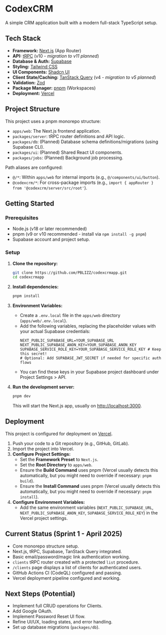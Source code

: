 # CodexCRM

A simple CRM application built with a modern full-stack TypeScript setup.

## Tech Stack

- **Framework:** [Next.js](https://nextjs.org/) (App Router)
- **API:** [tRPC](https://trpc.io/) (v10 - *migration to v11 planned*)
- **Database & Auth:** [Supabase](https://supabase.io/)
- **Styling:** [Tailwind CSS](https://tailwindcss.com/)
- **UI Components:** [Shadcn UI](https://ui.shadcn.com/)
- **Client State/Caching:** [TanStack Query](https://tanstack.com/query/latest) (v4 - *migration to v5 planned*)
- **Validation:** [Zod](https://zod.dev/)
- **Package Manager:** [pnpm](https://pnpm.io/) (Workspaces)
- **Deployment:** [Vercel](https://vercel.com/)

## Project Structure

This project uses a pnpm monorepo structure:

- `apps/web`: The Next.js frontend application.
- `packages/server`: tRPC router definitions and API logic.
- `packages/db`: (Planned) Database schema definitions/migrations (using Supabase CLI).
- `packages/ui`: (Planned) Shared React UI components.
- `packages/jobs`: (Planned) Background job processing.

Path aliases are configured:
- `@/*`: Within `apps/web` for internal imports (e.g., `@/components/ui/button`).
- `@codexcrm/*`: For cross-package imports (e.g., `import { appRouter } from '@codexcrm/server/src/root'`).

## Getting Started

### Prerequisites

- Node.js (v18 or later recommended)
- pnpm (v9 or v10 recommended - install via `npm install -g pnpm`)
- Supabase account and project setup.

### Setup

1.  **Clone the repository:**
    ```bash
    git clone https://github.com/PBLIZZ/codexcrmapp.git
    cd codexcrmapp
    ```

2.  **Install dependencies:**
    ```bash
    pnpm install
    ```

3.  **Environment Variables:**
    - Create a `.env.local` file in the `apps/web` directory (`apps/web/.env.local`).
    - Add the following variables, replacing the placeholder values with your actual Supabase credentials:
      ```dotenv
      NEXT_PUBLIC_SUPABASE_URL=YOUR_SUPABASE_URL
      NEXT_PUBLIC_SUPABASE_ANON_KEY=YOUR_SUPABASE_ANON_KEY
      SUPABASE_SERVICE_ROLE_KEY=YOUR_SUPABASE_SERVICE_ROLE_KEY # Keep this secret!
      # Optional: Add SUPABASE_JWT_SECRET if needed for specific auth flows
      ```
    - You can find these keys in your Supabase project dashboard under Project Settings > API.

4.  **Run the development server:**
    ```bash
    pnpm dev
    ```
    This will start the Next.js app, usually on [http://localhost:3000](http://localhost:3000).

## Deployment

This project is configured for deployment on [Vercel](https://vercel.com/).

1.  Push your code to a Git repository (e.g., GitHub, GitLab).
2.  Import the project into Vercel.
3.  **Configure Project Settings:**
    - Set the **Framework Preset** to `Next.js`.
    - Set the **Root Directory** to `apps/web`.
    - Ensure the **Build Command** uses pnpm (Vercel usually detects this automatically, but you might need to override if necessary: `pnpm build`).
    - Ensure the **Install Command** uses pnpm (Vercel usually detects this automatically, but you might need to override if necessary: `pnpm install`).
4.  **Configure Environment Variables:**
    - Add the same environment variables (`NEXT_PUBLIC_SUPABASE_URL`, `NEXT_PUBLIC_SUPABASE_ANON_KEY`, `SUPABASE_SERVICE_ROLE_KEY`) in the Vercel project settings.

## Current Status (Sprint 1 - April 2025)

- Core monorepo structure setup.
- Next.js, tRPC, Supabase, TanStack Query integrated.
- Basic email/password/magic link authentication working.
- `clients` tRPC router created with a protected `list` procedure.
- `/clients` page displays a list of clients for authenticated users.
- GitHub Actions CI (CodeQL) configured and passing.
- Vercel deployment pipeline configured and working.

## Next Steps (Potential)

- Implement full CRUD operations for Clients.
- Add Google OAuth.
- Implement Password Reset UI flow.
- Refine UI/UX, loading states, and error handling.
- Set up database migrations (`packages/db`).
